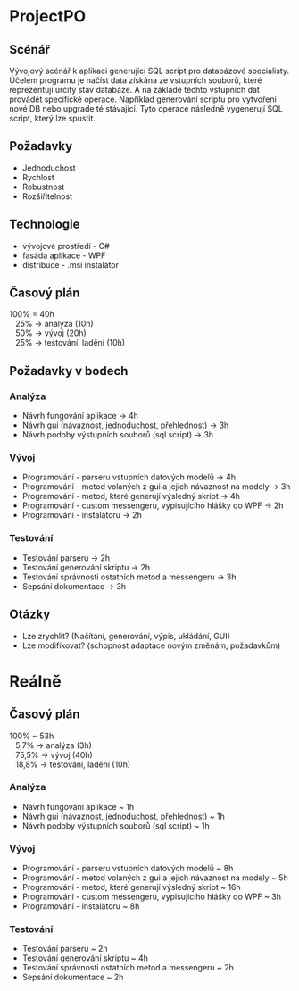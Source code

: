 # ProjectPO

## Scénář
Vývojový scénář k aplikaci generující SQL script pro databázové specialisty.  
Účelem programu je načíst data získána ze vstupních souborů, které reprezentují určitý stav databáze. A na základě těchto vstupních dat provádět specifické operace. Například generování scriptu pro vytvoření nové DB nebo upgrade té stávající. Tyto operace následně vygenerují SQL script, který lze spustit.  

## Požadavky
* Jednoduchost
* Rychlost
* Robustnost
* Rozšiřitelnost

## Technologie 
* vývojové prostředí - C#
* fasáda aplikace - WPF
* distribuce - .msi instalátor

## Časový plán
100% = 40h  
&ensp; 25% -> analýza (10h)  
&ensp; 50% -> vývoj (20h)  
&ensp; 25% -> testování, ladění (10h)

## Požadavky v bodech 

### Analýza
* Návrh fungování aplikace -> 4h
* Návrh gui (návaznost, jednoduchost, přehlednost) -> 3h
* Návrh podoby výstupních souborů (sql script) -> 3h

### Vývoj
* Programování - parseru vstupních datových modelů -> 4h
* Programování - metod volaných z gui a jejich návaznost na modely -> 3h
* Programování - metod, které generují výsledný skript -> 4h
* Programování - custom messengeru, vypisujícího hlášky do WPF -> 2h
* Programování - instalátoru -> 2h

### Testování
* Testování parseru -> 2h
* Testování generování skriptu -> 2h
* Testování správnosti ostatních metod a messengeru -> 3h
* Sepsání dokumentace -> 3h

## Otázky
* Lze zrychlit? (Načítání, generování, výpis, ukládání, GUI)
* Lze modifikovat? (schopnost adaptace novým změnám, požadavkům)

# Reálně

## Časový plán
100% ~ 53h  
&ensp; 5,7% -> analýza (3h)  
&ensp; 75,5% -> vývoj (40h)  
&ensp; 18,8% -> testování, ladění (10h)

### Analýza
* Návrh fungování aplikace ~ 1h
* Návrh gui (návaznost, jednoduchost, přehlednost) ~ 1h
* Návrh podoby výstupních souborů (sql script) ~ 1h

### Vývoj
* Programování - parseru vstupních datových modelů ~ 8h
* Programování - metod volaných z gui a jejich návaznost na modely ~ 5h
* Programování - metod, které generují výsledný skript ~ 16h
* Programování - custom messengeru, vypisujícího hlášky do WPF ~ 3h
* Programování - instalátoru ~ 8h

### Testování
* Testování parseru ~ 2h
* Testování generování skriptu ~ 4h
* Testování správnosti ostatních metod a messengeru ~ 2h
* Sepsání dokumentace ~ 2h
